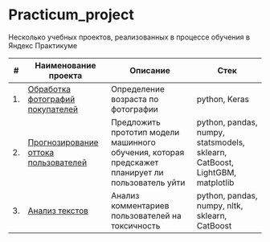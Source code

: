 # Practicum_project

 Несколько учебных проектов, реализованных в процессе обучения в Яндекс Практикуме

| #    | Наименование проекта                | Описание                                                     | Стек                                                         |
| ---- | ------------------------------------------------------------ | ------------------------------------------------------------ | ------------------------------------------------------------ |
| 1.   | [Обработка фотографий покупателей](https://github.com/lrs42/practicum_project/tree/main/age%20by%20photo) | Определение возраста по фотографии | python, Keras              |
| 2.   | [Прогнозирование оттока пользователей](https://github.com/aq2003/Portfolio/tree/main/Taxi%20Service) | Предложить прототип модели машинного обучения, которая предскажет планирует ли пользователь уйти | python, pandas, numpy, statsmodels, sklearn, CatBoost, LightGBM, matplotlib |
| 3.   | [Анализ текстов](https://github.com/lrs42/practicum_project/tree/main/text) | Анализ комментариев пользователей на токсичность             | python, pandas, numpy, nltk, sklearn, CatBoost |

